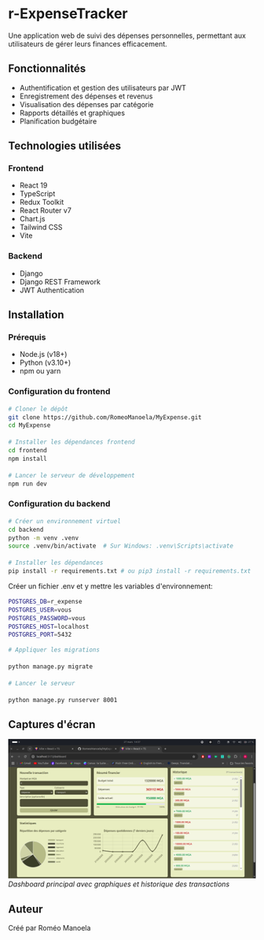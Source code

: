 # r-ExpenseTracker

Une application web de suivi des dépenses personnelles, permettant aux utilisateurs de gérer leurs finances
efficacement.

## Fonctionnalités

- Authentification et gestion des utilisateurs par JWT
- Enregistrement des dépenses et revenus
- Visualisation des dépenses par catégorie
- Rapports détaillés et graphiques
- Planification budgétaire

## Technologies utilisées

### Frontend

- React 19
- TypeScript
- Redux Toolkit
- React Router v7
- Chart.js
- Tailwind CSS
- Vite

### Backend

- Django
- Django REST Framework
- JWT Authentication

## Installation

### Prérequis

- Node.js (v18+)
- Python (v3.10+)
- npm ou yarn

### Configuration du frontend

```bash
# Cloner le dépôt
git clone https://github.com/RomeoManoela/MyExpense.git
cd MyExpense

# Installer les dépendances frontend
cd frontend
npm install

# Lancer le serveur de développement
npm run dev
```

### Configuration du backend

```bash
# Créer un environnement virtuel
cd backend
python -m venv .venv
source .venv/bin/activate  # Sur Windows: .venv\Scripts\activate

# Installer les dépendances
pip install -r requirements.txt # ou pip3 install -r requirements.txt
```

Créer un fichier .env et y mettre les variables d'environnement:

```bash
POSTGRES_DB=r_expense
POSTGRES_USER=vous
POSTGRES_PASSWORD=vous
POSTGRES_HOST=localhost
POSTGRES_PORT=5432
```

``` bash
# Appliquer les migrations

python manage.py migrate

# Lancer le serveur

python manage.py runserver 8001

```

## Captures d'écran

![Dashboard](dashboard.png)
*Dashboard principal avec graphiques et historique des transactions*

## Auteur

Créé par Roméo Manoela